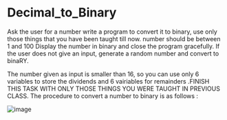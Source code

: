 # Decimal_to_Binary

Ask the user for a number
write a program to convert it to binary, use only those things that you have been taught till now. number should be between 1 and 100
Display the number in binary and close the program gracefully.
If the user does not give an input, generate a random number and convert to binaRY.

The number given as input is smaller than 16, so you can use only 6 variables to store the dividends and 6 vairiables for remainders
.FINISH THIS TASK WITH ONLY THOSE THINGS YOU WERE TAUGHT IN PREVIOUS CLASS. The procedure to convert a number to binary is as follows :

![image](https://user-images.githubusercontent.com/43386445/226185554-373e9c25-8072-48d4-8c96-085ccf149884.png)
